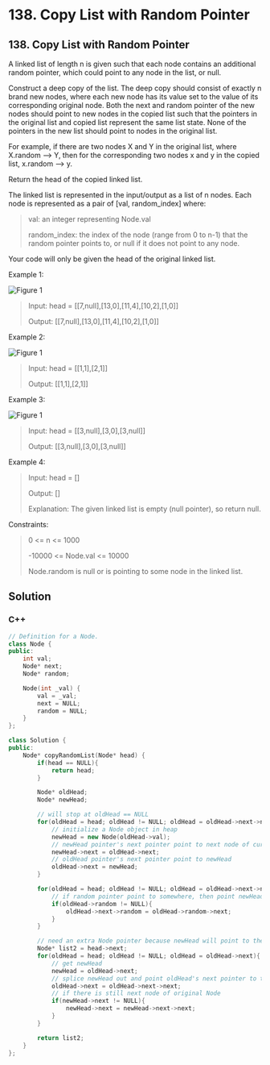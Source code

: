 # 138. Copy List with Random Pointer

## 138. Copy List with Random Pointer

A linked list of length n is given such that each node contains an additional random pointer, which could point to any node in the list, or null.

Construct a deep copy of the list. The deep copy should consist of exactly n brand new nodes, where each new node has its value set to the value of its corresponding original node. Both the next and random pointer of the new nodes should point to new nodes in the copied list such that the pointers in the original list and copied list represent the same list state. None of the pointers in the new list should point to nodes in the original list.

For example, if there are two nodes X and Y in the original list, where X.random --&gt; Y, then for the corresponding two nodes x and y in the copied list, x.random --&gt; y.

Return the head of the copied linked list.

The linked list is represented in the input/output as a list of n nodes. Each node is represented as a pair of \[val, random\_index\] where:

> val: an integer representing Node.val
>
> random\_index: the index of the node \(range from 0 to n-1\) that the random pointer points to, or null if it does not point to any node.

Your code will only be given the head of the original linked list.

Example 1:

![Figure 1](https://assets.leetcode.com/uploads/2019/12/18/e1.png)

> Input: head = \[\[7,null\],\[13,0\],\[11,4\],\[10,2\],\[1,0\]\]
>
> Output: \[\[7,null\],\[13,0\],\[11,4\],\[10,2\],\[1,0\]\]

Example 2:

![Figure 1](https://assets.leetcode.com/uploads/2019/12/18/e2.png)

> Input: head = \[\[1,1\],\[2,1\]\]
>
> Output: \[\[1,1\],\[2,1\]\]

Example 3:

![Figure 1](https://assets.leetcode.com/uploads/2019/12/18/e3.png)

> Input: head = \[\[3,null\],\[3,0\],\[3,null\]\]
>
> Output: \[\[3,null\],\[3,0\],\[3,null\]\]

Example 4:

> Input: head = \[\]
>
> Output: \[\]
>
> Explanation: The given linked list is empty \(null pointer\), so return null.

Constraints:

> 0 &lt;= n &lt;= 1000
>
> -10000 &lt;= Node.val &lt;= 10000
>
> Node.random is null or is pointing to some node in the linked list.

## Solution

### C++

```cpp
// Definition for a Node.
class Node {
public:
    int val;
    Node* next;
    Node* random;

    Node(int _val) {
        val = _val;
        next = NULL;
        random = NULL;
    }
};

class Solution {
public:
    Node* copyRandomList(Node* head) {
        if(head == NULL){
            return head;
        }

        Node* oldHead;
        Node* newHead;

        // will stop at oldHead == NULL
        for(oldHead = head; oldHead != NULL; oldHead = oldHead->next->next){
            // initialize a Node object in heap
            newHead = new Node(oldHead->val);
            // newHead pointer's next pointer point to next node of current oldHead pointer
            newHead->next = oldHead->next;
            // oldHead pointer's next pointer point to newHead
            oldHead->next = newHead;
        }

        for(oldHead = head; oldHead != NULL; oldHead = oldHead->next->next){
            // if random pointer point to somewhere, then point newHead (oldHead->next)'s random pointer to the element point by (oldHead->random->next) oldHead's random pointer. 
            if(oldHead->random != NULL){
                oldHead->next->random = oldHead->random->next;
            }
        }

        // need an extra Node pointer because newHead will point to the last element and oldHead will lose track of all new Node at the end of loop.
        Node* list2 = head->next;
        for(oldHead = head; oldHead != NULL; oldHead = oldHead->next){
            // get newHead
            newHead = oldHead->next;
            // splice newHead out and point oldHead's next pointer to the original element points by oldHead->next;
            oldHead->next = oldHead->next->next;
            // if there is still next node of original Node
            if(newHead->next != NULL){
                newHead->next = newHead->next->next;
            }
        }

        return list2;
    }
};
```


